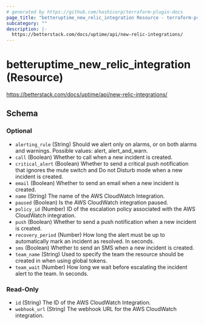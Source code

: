 ```yaml
---
# generated by https://github.com/hashicorp/terraform-plugin-docs
page_title: "betteruptime_new_relic_integration Resource - terraform-provider-better-uptime"
subcategory: ""
description: |-
  https://betterstack.com/docs/uptime/api/new-relic-integrations/
---
```


# betteruptime_new_relic_integration (Resource)

https://betterstack.com/docs/uptime/api/new-relic-integrations/



<!-- schema generated by tfplugindocs -->
## Schema

### Optional

- `alerting_rule` (String) Should we alert only on alarms, or on both alarms and warnings. Possible values: alert, alert_and_warn.
- `call` (Boolean) Whether to call when a new incident is created.
- `critical_alert` (Boolean) Whether to send a critical push notification that ignores the mute switch and Do not Disturb mode when a new incident is created.
- `email` (Boolean) Whether to send an email when a new incident is created.
- `name` (String) The name of the AWS CloudWatch Integration.
- `paused` (Boolean) Is the AWS CloudWatch integration paused.
- `policy_id` (Number) ID of the escalation policy associated with the AWS CloudWatch integration.
- `push` (Boolean) Whether to send a push notification when a new incident is created.
- `recovery_period` (Number) How long the alert must be up to automatically mark an incident as resolved. In seconds.
- `sms` (Boolean) Whether to send an SMS when a new incident is created.
- `team_name` (String) Used to specify the team the resource should be created in when using global tokens.
- `team_wait` (Number) How long we wait before escalating the incident alert to the team. In seconds.

### Read-Only

- `id` (String) The ID of the AWS CloudWatch Integration.
- `webhook_url` (String) The webhook URL for the AWS CloudWatch integration.


